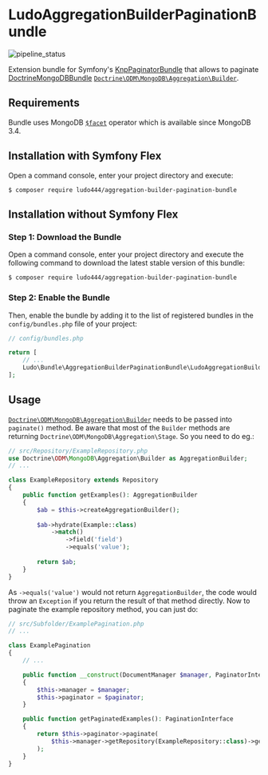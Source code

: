 # LudoAggregationBuilderPaginationBundle

![pipeline_status][pipeline]

Extension bundle for Symfony's [KnpPaginatorBundle][KnpPaginatorBundle] that allows to paginate
[DoctrineMongoDBBundle][DoctrineMongoDBBundle] [`Doctrine\ODM\MongoDB\Aggregation\Builder`][AggregationBuilder].

## Requirements

Bundle uses MongoDB [`$facet`][facet] operator which is available since MongoDB 3.4.

## Installation with Symfony Flex

Open a command console, enter your project directory and execute:

```console
$ composer require ludo444/aggregation-builder-pagination-bundle
```

## Installation without Symfony Flex

### Step 1: Download the Bundle

Open a command console, enter your project directory and execute the
following command to download the latest stable version of this bundle:

```console
$ composer require ludo444/aggregation-builder-pagination-bundle
```

### Step 2: Enable the Bundle

Then, enable the bundle by adding it to the list of registered bundles
in the `config/bundles.php` file of your project:

```php
// config/bundles.php

return [
    // ...
    Ludo\Bundle\AggregationBuilderPaginationBundle\LudoAggregationBuilderPaginationBundle::class => ['all' => true],
];
```

## Usage

[`Doctrine\ODM\MongoDB\Aggregation\Builder`][AggregationBuilder] needs to be passed into `paginate()` method. Be aware that
most of the `Builder` methods are returning `Doctrine\ODM\MongoDB\Aggregation\Stage`. So you need to do eg.:

```php
// src/Repository/ExampleRepository.php
use Doctrine\ODM\MongoDB\Aggregation\Builder as AggregationBuilder;
// ...

class ExampleRepository extends Repository
{
    public function getExamples(): AggregationBuilder
    {
        $ab = $this->createAggregationBuilder();
        
        $ab->hydrate(Example::class)
            ->match()
                ->field('field')
                ->equals('value');
        
        return $ab;
    }
}
```

As `->equals('value')` would not return `AggregationBuilder`, the code would throw an `Exception` if you return
the result of that method directly. Now to paginate the example repository method, you can just do:

```php
// src/Subfolder/ExamplePagination.php
// ...

class ExamplePagination
{
    // ...

    public function __construct(DocumentManager $manager, PaginatorInterface $paginator)
    {
        $this->manager = $manager;
        $this->paginator = $paginator;
    }

    public function getPaginatedExamples(): PaginationInterface
    {
        return $this->paginator->paginate(
            $this->manager->getRepository(ExampleRepository::class)->getExamples()
        );
    }
}
```

[pipeline]: https://gitlab.com/ludo444/aggregationbuilderpaginationbundle/badges/master/pipeline.svg
[KnpPaginatorBundle]: https://github.com/KnpLabs/KnpPaginatorBundle
[DoctrineMongoDBBundle]: https://github.com/doctrine/DoctrineMongoDBBundle
[facet]: https://docs.mongodb.com/manual/reference/operator/aggregation/facet/
[AggregationBuilder]: https://www.doctrine-project.org/projects/doctrine-mongodb-odm/en/2.0/reference/aggregation-builder.html
